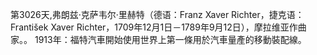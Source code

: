 第3026天,弗朗兹·克萨韦尔·里赫特（德语：Franz Xaver Richter，捷克语：František Xaver Richter，1709年12月1日－1789年9月12日），摩拉维亚作曲家。。
1913年：福特汽車開始使用世界上第一條用於汽車量產的移動裝配線。